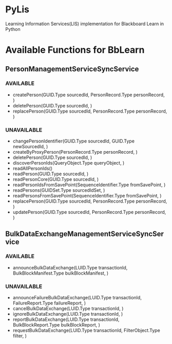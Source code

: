 PyLis
=====

Learning Information Services(LIS) implementation for Blackboard Learn in Python

Available Functions for BbLearn
=====

PersonManagementServiceSyncService
-----
### AVAILABLE
+ createPerson(GUID.Type sourcedId, PersonRecord.Type personRecord, )
+ deletePerson(GUID.Type sourcedId, )
+ replacePerson(GUID.Type sourcedId, PersonRecord.Type personRecord, )


### UNAVAILABLE
+ changePersonIdentifier(GUID.Type sourcedId, GUID.Type newSourcedId, )
+ createByProxyPerson(PersonRecord.Type personRecord, )
+ deletePerson(GUID.Type sourcedId, )
+ discoverPersonIds(QueryObject.Type queryObject, )
+ readAllPersonIds()
+ readPerson(GUID.Type sourcedId, )
+ readPersonCore(GUID.Type sourcedId, )
+ readPersonIdsFromSavePoint(SequenceIdentifier.Type fromSavePoint, )
+ readPersons(GUIDSet.Type sourcedIdSet, )
+ readPersonsFromSavePoint(SequenceIdentifier.Type fromSavePoint, )
+ replacePerson(GUID.Type sourcedId, PersonRecord.Type personRecord, )
+ updatePerson(GUID.Type sourcedId, PersonRecord.Type personRecord, )

BulkDataExchangeManagementServiceSyncService
----
### AVAILABLE
+ announceBulkDataExchange(LUID.Type transactionId, BulkBlockManifest.Type bulkBlockManifest, )

### UNAVAILABLE
+ announceFailureBulkDataExchange(LUID.Type transactionId, FailureReport.Type failureReport, )
+ cancelBulkDataExchange(LUID.Type transactionId, )
+ ignoreBulkDataExchange(LUID.Type transactionId, )
+ reportBulkDataExchange(LUID.Type transactionId, BulkBlockReport.Type bulkBlockReport, )
+ requestBulkDataExchange(LUID.Type transactionId, FilterObject.Type filter, )
